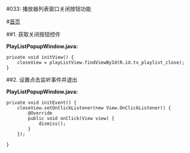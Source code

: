 #033: 播放器列表窗口关闭按钮功能

#[首页](./../README.md)

##1. 获取关闭按钮控件

**PlayListPopupWindow.java:**

	private void initView() {
        closeView = playListView.findViewById(R.id.tv_playlist_close);
    }

##2. 设置点击监听事件并退出

**PlayListPopupWindow.java:**

	private void initEvent() {
        closeView.setOnClickListener(new View.OnClickListener() {
            @Override
            public void onClick(View view) {
                dismiss();
            }
        });

    }